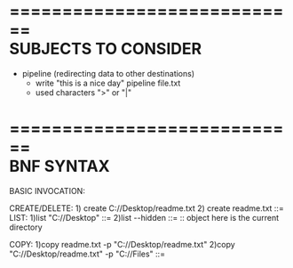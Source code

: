============================
<br>SUBJECTS TO CONSIDER
============================
- pipeline (redirecting data to other destinations)
    - write "this is a nice day" pipeline file.txt 
    - used characters ">" or "|"

============================
<br>BNF SYNTAX
============================
BASIC INVOCATION:

CREATE/DELETE:
	1) create C://Desktop/readme.txt
	2) create readme.txt
		<command> ::= <core> <object>
LIST:
	1)list "C://Desktop"
		<command> ::= <core> <object>
	2)list --hidden
	    <command> ::= <core> <object> <flag> :: object here is the current directory

COPY:
	1)copy readme.txt -p "C://Desktop/readme.txt"
    2)copy "C://Desktop/readme.txt" -p "C://Files"
		<command> ::= <core> <object> <flag>
		
MOVE:
	1)move readme.txt -p "C://Desktop"
		<command> ::= <core> <object> <flag>
	2)move "C://Desktop/readme.txt" -p "C://Files"	
		<command> ::= <core> <object> <flag>


READ
	1)read readme.txt
		<command> ::= <core> <object>


ADVANCED INVOCATION:
1)ai chat -m Ultra
	<command> ::= <core> <sub> <flag>
2)ai read "C://Desktop/readme.txt" -t json -m Ultra
    <command> ::= <core> <sub> <object> <flag> <flag>
3)todo show_week
	<command> ::= <core> <sub>


============================
<br>Coding Notes
============================
<br>
Singlenton: Currently the paths are displayed like the file
explorer would show them. However they way paths are used internally
is canonicalized, meaning we use WIN32 namespaces and so paths
display \\?\ at the beginning.

============================
<br>Path Interpretation
============================
<br>
Local directories have to be specified by using ./ <br>

Parent directories have to be specified by using ../ <br>

Local directories are interpreted as ./Desktop
Parent directories are interpreted as ../Users/Desktop
